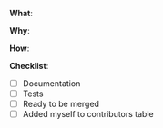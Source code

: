 <!--
English/日本語

Thanks for your interest in the project. Bugs filed and PRs submitted are appreciated!

Please make sure that you are familiar with and follow the Code of Conduct for
this project (found in the CODE_OF_CONDUCT.md file).

Also, please make sure you're familiar with and follow the instructions in the
contributing guidelines (found in the CONTRIBUTING.md file).

If you're new to contributing to open source projects, you might find this free
video course helpful: http://kcd.im/pull-request

Please fill out the information below to expedite the review and (hopefully)
merge of your pull request!


全て日本語で入力して構いません。むしろ、あなたが日本語に精通していればそちらの方が素早い対応ができます。(ええ、私は日本人です)

プロジェクトに興味を持ってくれてありがとうございます。提出されたバグとPRに感謝します！
このプロジェクトの行動規範(CODE_OF_CONDUCT)を確認し、それに従ってください。（CODE_OF_CONDUCT.mdファイルにあります）

また、あなたがコントリビューションガイドラインを読んでそれに従ってください。（CONTRIBUTING.mdファイルにあります）

もし、これがはじめてのオープンソースへの貢献なら、素晴らしい無料の短いビデオチュートリアルが助けになるはずです。 http://kcd.im/pull-request

レビューを迅速にするために、以下の情報を記入してください。あなたのプルリクエストのマージを期待しています！
-->

<!--
What changes are being made? (What feature/bug is being fixed here?)
何が変更されてしますか？ (機能/バグはここで修正されていますか？)
-->
**What**:

<!--
Why are these changes necessary?
なぜその変更をする必要がありましたか？
-->
**Why**:

<!--
How were these changes implemented?
これらの変更をどのように実装しましたか？
-->
**How**:

<!--
Have you done all of these things?
これらすべてのことを終えましたか？
-->
**Checklist**:
<!--
add "N/A" to the end of each line that's irrelevant to your changes
もしあなたの変更に関係がなければそれぞれの行の末尾に"N/A"と追加してください。
-->
<!--
to check an item, place an "x" in the box like so: "- [x] Documentation"
アイテムをチェックするためには、このように"x"と入力します。 "- [x] Documentation"
-->
- [ ] Documentation
- [ ] Tests
- [ ] Ready to be merged <!-- In your opinion, is this ready to be merged as soon as it's reviewed? -->
- [ ] Added myself to contributors table <!-- this is optional, see the contributing guidelines for instructions -->

<!--
- [ ] ドキュメント
- [ ] テスト
- [ ] マージされる準備 (あなたの意見では、レビューされたらすぐにマージする準備が整っていますか？)
- [ ] コントリビューションテーブルへ自分を追加 (これはオプションです。コントリビューションガイドを確定してください)
(これは翻訳です。こちらではなく、英語の方にチェックを入れてください)
-->


<!--
feel free to add additional comments
他のコメントを自由に追加してください
-->
